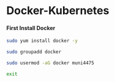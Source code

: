 # Docker-Kubernetes

#### First Install Docker
```bash
sudo yum install docker -y
```
```bash
sudo groupadd docker
```
```bash
sudo usermod -aG docker muni4475
```
```bash
exit
```
